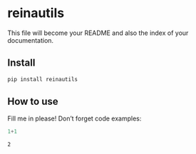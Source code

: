 # reinautils

<!-- WARNING: THIS FILE WAS AUTOGENERATED! DO NOT EDIT! -->

This file will become your README and also the index of your
documentation.

## Install

``` sh
pip install reinautils
```

## How to use

Fill me in please! Don’t forget code examples:

``` python
1+1
```

    2
